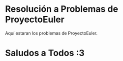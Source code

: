 # Resolución a Problemas de ProyectoEuler

Aquí estaran los problemas de ProyectoEuler.

# Saludos a Todos :3
